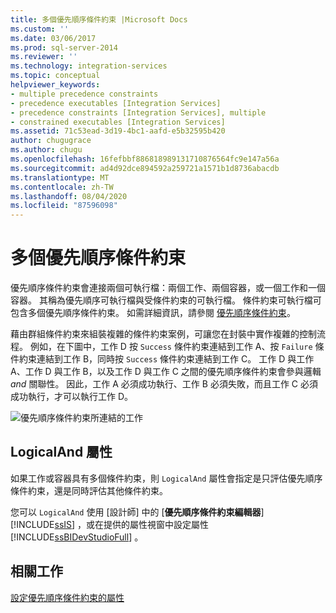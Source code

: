 ```yaml
---
title: 多個優先順序條件約束 |Microsoft Docs
ms.custom: ''
ms.date: 03/06/2017
ms.prod: sql-server-2014
ms.reviewer: ''
ms.technology: integration-services
ms.topic: conceptual
helpviewer_keywords:
- multiple precedence constraints
- precedence executables [Integration Services]
- precedence constraints [Integration Services], multiple
- constrained executables [Integration Services]
ms.assetid: 71c53ead-3d19-4bc1-aafd-e5b32595b420
author: chugugrace
ms.author: chugu
ms.openlocfilehash: 16fefbbf886818989131710876564fc9e147a56a
ms.sourcegitcommit: ad4d92dce894592a259721a1571b1d8736abacdb
ms.translationtype: MT
ms.contentlocale: zh-TW
ms.lasthandoff: 08/04/2020
ms.locfileid: "87596098"
---
```

# <a name="multiple-precedence-constraints"></a>多個優先順序條件約束
  優先順序條件約束會連接兩個可執行檔：兩個工作、兩個容器，或一個工作和一個容器。 其稱為優先順序可執行檔與受條件約束的可執行檔。 條件約束可執行檔可包含多個優先順序條件約束。 如需詳細資訊，請參閱 [優先順序條件約束](control-flow/precedence-constraints.md)。  
  
 藉由群組條件約束來組裝複雜的條件約束案例，可讓您在封裝中實作複雜的控制流程。 例如，在下圖中，工作 D 按 `Success` 條件約束連結到工作 A、按 `Failure` 條件約束連結到工作 B，同時按 `Success` 條件約束連結到工作 C。 工作 D 與工作 A、工作 D 與工作 B，以及工作 D 與工作 C 之間的優先順序條件約束會參與邏輯 *and* 關聯性。 因此，工作 A 必須成功執行、工作 B 必須失敗，而且工作 C 必須成功執行，才可以執行工作 D。  
  
 ![優先順序條件約束所連結的工作](media/precedenceconstraints.gif "優先順序條件約束所連結的工作")  
  
## <a name="logicaland-property"></a>LogicalAnd 屬性  
 如果工作或容器具有多個條件約束，則 `LogicalAnd` 屬性會指定是只評估優先順序條件約束，還是同時評估其他條件約束。  
  
 您可以 `LogicalAnd` 使用 [設計師] 中的 [**優先順序條件約束編輯器**] [!INCLUDE[ssIS](../includes/ssis-md.md)] ，或在提供的屬性視窗中設定屬性 [!INCLUDE[ssBIDevStudioFull](../includes/ssbidevstudiofull-md.md)] 。  
  
## <a name="related-tasks"></a>相關工作  
 [設定優先順序條件約束的屬性](../../2014/integration-services/set-the-properties-of-a-precedence-constraint.md)  
  
  
